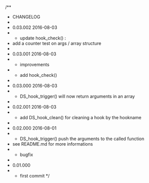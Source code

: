 /**
 * CHANGELOG
 * 
 * 0.03.002 2016-08-03
 *  - update hook_check() : 
 *    add a counter test on args / array structure
 * 
 * 0.03.001 2016-08-03
 *  - improvements
 *  - add hook_check()
 * 
 * 0.03.000 2016-08-03
 *  - DS_hook_trigger() will now return arguments in an array
 *
 * 0.02.001 2016-08-03
 *  - add DS_hook_clean() for cleaning a hook by the hookname
 * 
 * 0.02.000 2016-08-01
 *  - DS_hook_trigger() push the arguments to the called function
 *    see README.md for more informations
 *  - bugfix
 * 
 * 0.01.000 
 *  - first commit
 */